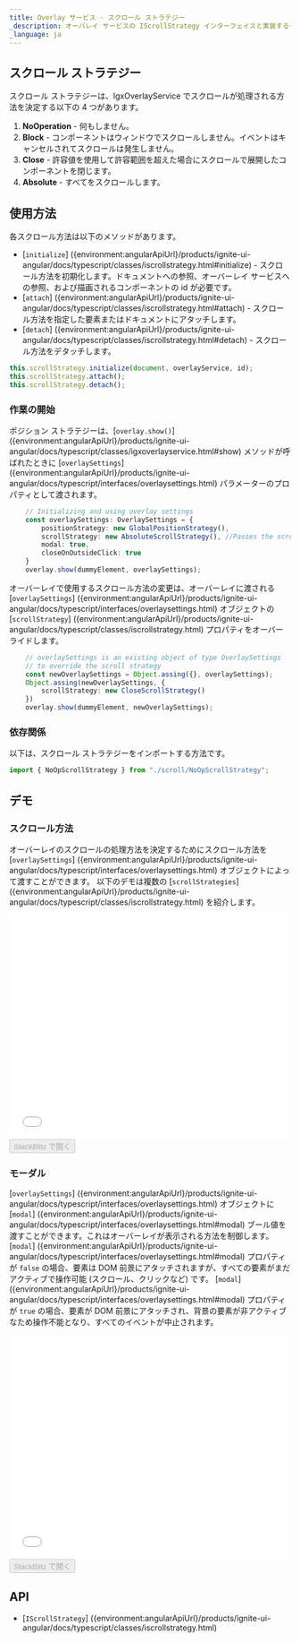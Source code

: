 ```yaml
---
title: Overlay サービス - スクロール ストラテジー
_description: オーバレイ サービスの IScrollStrategy インターフェイスと実装するクラスについての説明とその例です。
_language: ja
---
```


## スクロール ストラテジー

スクロール ストラテジーは、IgxOverlayService でスクロールが処理される方法を決定する以下の 4 つがあります。
1. **NoOperation** -  何もしません。
2. **Block** - コンポーネントはウィンドウでスクロールしません。イベントはキャンセルされてスクロールは発生しません。
3. **Close** - 許容値を使用して許容範囲を超えた場合にスクロールで展開したコンポーネントを閉じます。
4. **Absolute** - すべてをスクロールします。

## 使用方法

各スクロール方法は以下のメソッドがあります。
 - [`initialize`] ({environment:angularApiUrl}/products/ignite-ui-angular/docs/typescript/classes/iscrollstrategy.html#initialize) - スクロール方法を初期化します。ドキュメントへの参照、オーバーレイ サービスへの参照、および描画されるコンポーネントの id が必要です。
 - [`attach`] ({environment:angularApiUrl}/products/ignite-ui-angular/docs/typescript/classes/iscrollstrategy.html#attach) - スクロール方法を指定した要素またはドキュメントにアタッチします。
 - [`detach`] ({environment:angularApiUrl}/products/ignite-ui-angular/docs/typescript/classes/iscrollstrategy.html#detach) - スクロール方法をデタッチします。

```typescript
this.scrollStrategy.initialize(document, overlayService, id);
this.scrollStrategy.attach();
this.scrollStrategy.detach();
```

<div class="divider--half"></div>

### 作業の開始
ポジション ストラテジーは、[`overlay.show()`] ({environment:angularApiUrl}/products/ignite-ui-angular/docs/typescript/classes/igxoverlayservice.html#show) メソッドが呼ばれたときに [`overlaySettings`] ({environment:angularApiUrl}/products/ignite-ui-angular/docs/typescript/interfaces/overlaysettings.html) パラメーターのプロパティとして渡されます。
```typescript
    // Initializing and using overlay settings
    const overlaySettings: OverlaySettings = {
        positionStrategy: new GlobalPositionStrategy(),
        scrollStrategy: new AbsoluteScrollStrategy(), //Passes the scroll strategy
        modal: true,
        closeOnOutsideClick: true
    }
    overlay.show(dummyElement, overlaySettings); 
``` 
<div class="divider"></div>

オーバーレイで使用するスクロール方法の変更は、オーバーレイに渡される [`overlaySettings`] ({environment:angularApiUrl}/products/ignite-ui-angular/docs/typescript/interfaces/overlaysettings.html) オブジェクトの [`scrollStrategy`] ({environment:angularApiUrl}/products/ignite-ui-angular/docs/typescript/classes/iscrollstrategy.html) プロパティをオーバーライドします。
```typescript
    // overlaySettings is an existing object of type OverlaySettings
    // to override the scroll strategy
    const newOverlaySettings = Object.assing({}, overlaySettings);
    Object.assing(newOverlaySettings, {
        scrollStrategy: new CloseScrollStrategy()
    })
    overlay.show(dummyElement, newOverlaySettings); 
```
<div class="divider--half"></div>

### 依存関係

以下は、スクロール ストラテジーをインポートする方法です。

```typescript
import { NoOpScrollStrategy } from "./scroll/NoOpScrollStrategy";
```

## デモ
### スクロール方法
オーバーレイのスクロールの処理方法を決定するためにスクロール方法を [`overlaySettings`] ({environment:angularApiUrl}/products/ignite-ui-angular/docs/typescript/interfaces/overlaysettings.html) オブジェクトによって渡すことができます。
以下のデモは複数の [`scrollStrategies`] ({environment:angularApiUrl}/products/ignite-ui-angular/docs/typescript/classes/iscrollstrategy.html) を紹介します。
<div class="sample-container loading" style="height: 400px">
    <iframe id="overlay-scroll-sample-1-iframe" frameborder="0" seamless width="100%" height="100%" src="{environment:demosBaseUrl}/overlay-scroll-sample-1" onload="onSampleIframeContentLoaded(this);"></iframe>
</div>
<div>
    <button data-localize="stackblitz" disabled class="stackblitz-btn" data-iframe-id="overlay-scroll-sample-1-iframe" data-demos-base-url="{environment:demosBaseUrl}">StackBlitz で開く</button>
</div>
<div class="divider--half"></div>

### モーダル
[`overlaySettings`] ({environment:angularApiUrl}/products/ignite-ui-angular/docs/typescript/interfaces/overlaysettings.html) オブジェクトに [`modal`] ({environment:angularApiUrl}/products/ignite-ui-angular/docs/typescript/interfaces/overlaysettings.html#modal) ブール値を渡すことができます。これはオーバーレイが表示される方法を制御します。
[`modal`] ({environment:angularApiUrl}/products/ignite-ui-angular/docs/typescript/interfaces/overlaysettings.html#modal) プロパティが `false` の場合、要素は DOM 前景にアタッチされますが、すべての要素がまだアクティブで操作可能 (スクロール、クリックなど) です。
[`modal`] ({environment:angularApiUrl}/products/ignite-ui-angular/docs/typescript/interfaces/overlaysettings.html#modal) プロパティが `true` の場合、要素が DOM 前景にアタッチされ、背景の要素が非アクティブなため操作不能となり、すべてのイベントが中止されます。

<div class="sample-container loading" style="height: 400px">
    <iframe id="overlay-scroll-sample-2-iframe" frameborder="0" seamless width="100%" height="100%" src="{environment:demosBaseUrl}/overlay-scroll-sample-2" onload="onSampleIframeContentLoaded(this);"></iframe>
</div>
<div>
    <button data-localize="stackblitz" disabled class="stackblitz-btn" data-iframe-id="overlay-scroll-sample-2-iframe" data-demos-base-url="{environment:demosBaseUrl}">StackBlitz で開く</button>
</div>
<div class="divider--half"></div>

## API

* [`IScrollStrategy`] ({environment:angularApiUrl}/products/ignite-ui-angular/docs/typescript/classes/iscrollstrategy.html)
